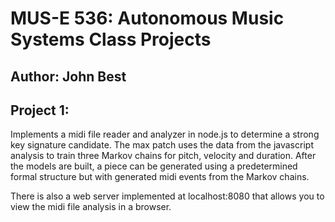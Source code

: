 # MUS-E 536: Autonomous Music Systems Class Projects
## Author: John Best

## Project 1:
Implements a midi file reader and analyzer in node.js to determine a strong key signature candidate.
The max patch uses the data from the javascript analysis to train three Markov chains for pitch, velocity and duration. 
After the models are built, a piece can be generated using a predetermined formal structure but with generated midi events from the Markov chains.

There is also a web server implemented at localhost:8080 that allows you to view the midi file analysis in a browser.


